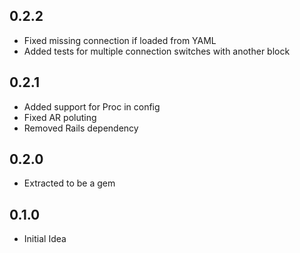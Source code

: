 ## 0.2.2
- Fixed missing connection if loaded from YAML
- Added tests for multiple connection switches with another block

## 0.2.1

- Added support for Proc in config
- Fixed AR poluting
- Removed Rails dependency

## 0.2.0

- Extracted to be a gem

## 0.1.0

- Initial Idea
